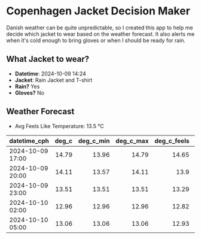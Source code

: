
# Copenhagen Jacket Decision Maker

Danish weather can be quite unpredictable, so I created this app to help me decide which jacket to wear based on the weather forecast. 
It also alerts me when it's cold enough to bring gloves or when I should be ready for rain.

## What Jacket to wear?

- **Datetime**: 2024-10-09 14:24
- **Jacket**: Rain Jacket and T-shirt
- **Rain?** Yes
- **Gloves?** No

## Weather Forecast
- Avg Feels Like Temperature: 13.5 °C

| datetime_cph     |   deg_c |   deg_c_min |   deg_c_max |   deg_c_feels | weather   | wind   | rain   |
|:-----------------|--------:|------------:|------------:|--------------:|:----------|:-------|:-------|
| 2024-10-09 17:00 |   14.79 |       13.96 |       14.79 |         14.65 | Rain      | Low    | Low    |
| 2024-10-09 20:00 |   14.11 |       13.57 |       14.11 |         13.9  | Clouds    | Low    | None   |
| 2024-10-09 23:00 |   13.51 |       13.51 |       13.51 |         13.29 | Rain      | Low    | Low    |
| 2024-10-10 02:00 |   12.96 |       12.96 |       12.96 |         12.82 | Rain      | Low    | Medium |
| 2024-10-10 05:00 |   13.06 |       13.06 |       13.06 |         12.93 | Rain      | High   | Medium |
        